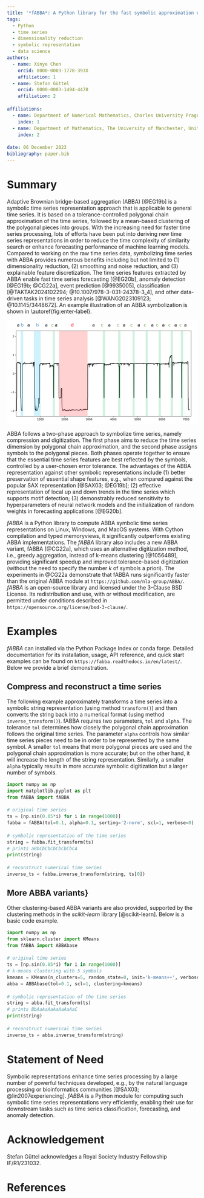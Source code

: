 ```yaml
---
title: '*fABBA*: A Python library for the fast symbolic approximation of time series'
tags:
  - Python
  - time series
  - dimensionality reduction
  - symbolic representation
  - data science
authors:
  - name: Xinye Chen
    orcid: 0000-0003-1778-393X
    affiliation: 1
  - name: Stefan Güttel
    orcid: 0000-0003-1494-4478
    affiliation: 2
    
affiliations:
  - name: Department of Numerical Mathematics, Charles University Prague, Czech Republic
    index: 1
  - name: Department of Mathematics, The University of Manchester, United Kingdom
    index: 2
    
date: 06 December 2023
bibliography: paper.bib
---
```




# Summary

Adaptive Brownian bridge-based aggregation (ABBA) [@EG19b] is a symbolic time series representation approach that is applicable to general time series. It is based on a tolerance-controlled polygonal chain approximation of the time series, followed by a mean-based clustering of the polygonal pieces into groups.  With the increasing need for faster time series processing, lots of efforts have been put into deriving new time series representations in order to reduce the time complexity of similarity search or enhance forecasting performance of machine learning models. Compared to working on the raw time series data, symbolizing time series with ABBA provides numerous benefits including but not limited to (1) dimensionality reduction, (2) smoothing and noise reduction, and (3) explainable feature discretization. The time series features extracted by ABBA enable fast time series forecasting [@EG20b], anomaly detection [@EG19b; @CG22a], event prediction [@9935005], classification [@TAKTAK2024102294; @10.1007/978-3-031-24378-3_4], and other data-driven tasks in time series analysis [@WANG2023109123; @10.1145/3448672]. An example illustration of an ABBA symbolization is shown in \autoref{fig:enter-label}.


![ABBA symbolization with 4 symbols.\label{fig:enter-label}](abba.png)

ABBA follows a two-phase approach to symbolize time series, namely compression and digitization. The first phase aims to reduce the time series dimension by polygonal chain approximation, and the second phase assigns symbols to the polygonal pieces. Both phases operate together to ensure that the essential time series features are best reflected by the symbols, controlled by a user-chosen error tolerance. The advantages of the ABBA representation against other symbolic representations include (1) better preservation of essential shape features, e.g., when compared against the popular SAX representation [@SAX03; @EG19b]; (2) effective representation of local up and down trends in the time series which supports motif detection; (3) demonstrably reduced sensitivity to hyperparameters of neural network models and the initialization of random weights in forecasting applications [@EG20b].  


*fABBA* is a Python library to compute ABBA symbolic time series representations on Linux, Windows, and MacOS systems. With Cython compilation and typed memoryviews, it significantly outperforms existing ABBA implementations. The *fABBA* library also includes a new ABBA variant, fABBA [@CG22a], which uses an alternative digitization method, i.e., greedy aggregation, instead of k-means clustering [@1056489], providing significant speedup and improved tolerance-based digitization (without the need to specify the number $k$ of symbols a priori). The experiments in @CG22a demonstrate that fABBA runs significantly faster than the original ABBA module at `https://github.com/nla-group/ABBA/`. *fABBA* is an open-source library and licensed under the 3-Clause BSD License. Its redistribution and use, with or without modification, are permitted under conditions described in `https://opensource.org/license/bsd-3-clause/`.


# Examples
*fABBA*  can installed via the Python Package Index or conda forge. Detailed documentation for its installation, usage, API reference, and quick start examples can be found on `https://fabba.readthedocs.io/en/latest/`. Below we provide a brief demonstration. 



## Compress and reconstruct a time series
The following example approximately transforms a time series into a symbolic string representation (using method ``transform()``) and then converts the string back into a numerical format (using method ``inverse_transform()``). fABBA requires two parameters, ``tol`` and ``alpha``. The tolerance ``tol`` determines how closely the polygonal chain approximation follows the original time series. The parameter ``alpha`` controls how similar time series pieces need to be in order to be represented by the same symbol. A smaller ``tol`` means that more polygonal pieces are used and the polygonal chain approximation is more accurate; but on the other hand, it will increase the length of the string representation. Similarly, a smaller ``alpha`` typically results in more accurate symbolic digitization but a larger number of symbols.

```python
import numpy as np
import matplotlib.pyplot as plt
from fABBA import fABBA

# original time series
ts = [np.sin(0.05*i) for i in range(1000)] 
fabba = fABBA(tol=0.1, alpha=0.1, sorting='2-norm', scl=1, verbose=0) 

# symbolic representation of the time series
string = fabba.fit_transform(ts)
# prints aBbCbCbCbCbCbCbCA            
print(string)                               

# reconstruct numerical time series
inverse_ts = fabba.inverse_transform(string, ts[0]) 
```


## More ABBA variants}
Other clustering-based ABBA variants are also provided, supported by the clustering methods in the *scikit-learn* library [@scikit-learn]. Below is a basic code example.

```python
import numpy as np
from sklearn.cluster import KMeans
from fABBA import ABBAbase

# original time series
ts = [np.sin(0.05*i) for i in range(1000)]
# k-means clustering with 5 symbols         
kmeans = KMeans(n_clusters=5, random_state=0, init='k-means++', verbose=0) 
abba = ABBAbase(tol=0.1, scl=1, clustering=kmeans)

# symbolic representation of the time series
string = abba.fit_transform(ts)
# prints BbAaAaAaAaAaAaAaC                  
print(string)                                      

# reconstruct numerical time series
inverse_ts = abba.inverse_transform(string)        
```


# Statement of Need
Symbolic representations enhance time series processing by a large number of powerful techniques developed, e.g., by the natural language processing or bioinformatics communities [@SAX03; @lin2007experiencing]. *fABBA* is a Python module for computing such symbolic time series representations very efficiently, enabling their use for downstream tasks such as time series classification, forecasting, and anomaly detection. 

# Acknowledgement
Stefan Güttel acknowledges a Royal Society Industry Fellowship IF/R1/231032.

# References

